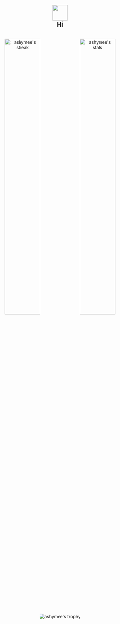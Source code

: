 <h2 align="center">
<img src="https://media.giphy.com/media/hvRJCLFzcasrR4ia7z/giphy.gif" width="50px">
<br/>
Hi
</h2>

<br/>

<div align="center">
  <img src="https://github-readme-streak-stats.herokuapp.com/?user=ashymee&theme=dark" width="48%" alt="ashymee's streak" />
  <img src="https://github-readme-stats.vercel.app/api?username=ashymee&show_icons=true&hide_border=true&theme=dark" width="48%" alt="ashymee's stats" />
</div

<br/>

<div align="center">
  <img src="https://github-profile-trophy.vercel.app/?username=ashymee&rank=S,AAA,AA,A&theme=juicyfresh&margin-w=15" alt="ashymee's trophy" />
</div
